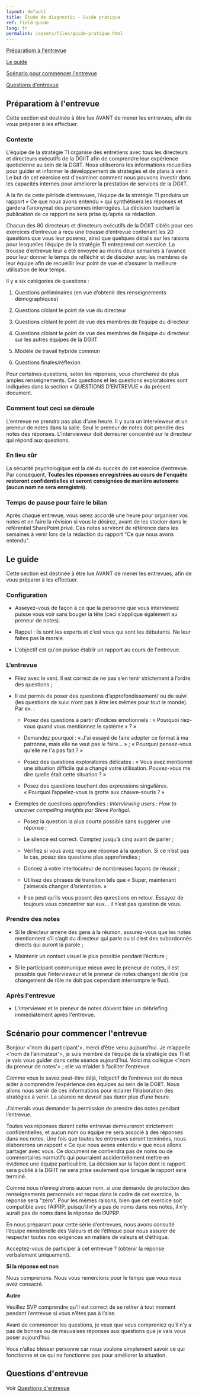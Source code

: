 ```yaml
---
layout: default
title: Étude de diagnostic - Guide pratique
ref: field-guide
lang: fr
permalink: /assets/files/guide-pratique.html
---
```

<!-- markdownlint-disable MD033 -->
<!-- markdownlint-disable MD036 -->

[Préparatiom à l'entrevue](#préparation-à-lentrevue)

[Le guide](#le-guide)

[Scénario pour commencer l'entrevue](#scénario-pour-commencer-lentrevue)

[Questions d'entrevue](#questions-dentrevue)

## Préparatiom à l'entrevue

Cette section est destinée à être lue AVANT de mener les entrevues, afin de vous préparer à les effectuer.

### Contexte

L'équipe de la stratégie TI organise des entretiens avec tous les directeurs et directeurs exécutifs de la DGIIT afin de comprendre leur expérience quotidienne au sein de la DGIIT.
Nous utiliserons les informations recueillies pour guider et informer le développement de stratégies et de plans à venir.
Le but de cet exercice est d'examiner comment nous pouvons investir dans les capacités internes pour améliorer la prestation de services de la DGIIT.

À la fin de cette période d’entrevues, l’équipe de la stratégie TI produira un rapport « Ce que nous avons entendu » qui synthétisera les réponses et gardera l’anonymat des personnes interrogées.
La décision touchant la publication de ce rapport ne sera prise qu’après sa rédaction.

Chacun des 80 directeurs et directeurs exécutifs de la DGIIT ciblés pour ces exercices d’entrevue a reçu une trousse d’entrevue contenant les 20 questions que vous leur poserez, ainsi que quelques détails sur les raisons pour lesquelles l’équipe de la stratégie TI entreprend cet exercice.
La trousse d’entrevue leur a été envoyée au moins deux semaines à l’avance pour leur donner le temps de réfléchir et de discuter avec les membres de leur équipe afin de recueillir leur point de vue et d’assurer la meilleure utilisation de leur temps.

Il y a six catégories de questions :

1. Questions préliminaires (en vue d’obtenir des renseignements démographiques)

2. Questions ciblant le point de vue du directeur

3. Questions ciblant le point de vue des membres de l’équipe du directeur

4. Questions ciblant le point de vue des membres de l’équipe du directeur sur les autres équipes de la DGIIT

5. Modèle de travail hybride commun

6. Questions finales/réflexion

Pour certaines questions, selon les réponses, vous chercherez de plus amples renseignements.
Ces questions et les questions exploratoires sont indiquées dans la section « QUESTIONS D’ENTREVUE » du présent document.

### Comment tout ceci se déroule

L’entrevue ne prendra pas plus d’une heure.
Il y aura un intervieweur et un preneur de notes dans la salle.
Seul le preneur de notes doit prendre des notes des réponses.
L’intervieweur doit demeurer concentré sur le directeur qui répond aux questions.

### En lieu sûr

La sécurité psychologique est la clé du succès de cet exercice d’entrevue. Par conséquent, **Toutes les réponses enregistrées au cours de l'enquête resteront confidentielles et seront consignées de manière autonome (aucun nom ne sera enregistré).**

### Temps de pause pour faire le bilan

Après chaque entrevue, vous serez accordé une heure pour organiser vos notes et en faire la révision si vous le désirez, avant de les stocker dans le référentiel SharePoint privé.
Ces notes serviront de référence dans les semaines à venir lors de la rédaction du rapport "Ce que nous avons entendu".

## Le guide

Cette section est destinée à être lue AVANT de mener les entrevues, afin de vous préparer à les effectuer.

### Configuration

- Asseyez-vous de façon à ce que la personne que vous interviewez puisse vous voir sans bouger la tête (ceci s’applique également au preneur de notes).

- Rappel : ils sont les experts et c'est vous qui sont les débutants. Ne leur faites pas la morale.

- L'objectif est qu'on puisse établir un rapport au cours de l'entrevue.

### L’entrevue

- Filez avec le vent. Il est correct de ne pas s’en tenir strictement à l’ordre des questions ;

- Il est permis de poser des questions d’approfondissement/ ou de suivi (les questions de suivi n’ont pas à être les mêmes pour tout le monde). Par ex. :
  - Posez des questions à partir d’indices émotionnels : « Pourquoi riez-vous quand vous mentionnez le système x ? »
  
  - Demandez pourquoi : « J'ai essayé de faire adopter ce format à ma patronne, mais elle ne veut pas le faire... » ; « Pourquoi pensez-vous qu'elle ne l'a pas fait ? »
  
  - Posez des questions exploratoires délicates : « Vous avez mentionné une situation difficile qui a changé votre utilisation. Pouvez-vous me dire quelle était cette situation ? »
  
  - Posez des questions touchant des expressions singulières. « Pourquoi l’appelez-vous la grotte aux chauve-souris ? »
  
- Exemples de questions approfondies : *Interviewing users : How to uncover compelling insights par Steve Portigal*.
  
  - Posez la question la plus courte possible sans suggérer une réponse ;
  
  - Le silence est correct. Comptez jusqu’à cinq avant de parler ;
  
  - Vérifiez si vous avez reçu une réponse à la question. Si ce n’est pas le cas, posez des questions plus approfondies ;
  
  - Donnez à votre interlocuteur de nombreuses façons de réussir ;
  
  - Utilisez des phrases de transition tels que « Super, maintenant j'aimerais changer d’orientation. »
  
  - Il se peut qu’ils vous posent des qurestions en retour. Essayez de toujours vous concentrer sur eux... il n’est pas question de vous.

### Prendre des notes

- Si le directeur amène des gens à la réunion, assurez-vous que les notes mentionnent s’il s’agit du directeur qui parle ou si c’est des subordonnés directs qui auront la parole ;

- Maintenir un contact visuel le plus possible pendant l’écriture ;

- Si le participant communique mieux avec le preneur de notes, il est possible que l’intervieweur et le preneur de notes changent de rôle (ce changement de rôle ne doit pas cependant interrompre le flux).

### Après l'entrevue

- L'interviewer et le preneur de notes doivent faire un débriefing immédiatement après l'entrevue.

## Scénario pour commencer l'entrevue

Bonjour <'nom du participant'>, merci d’être venu aujourd’hui. Je m’appelle <'nom de l’animateur'>, je suis membre de l’équipe de la stratégie des TI et je vais vous guider dans cette séance aujourd’hui.
Voici ma collègue <'nom du preneur de notes'> ; elle va m’aider à faciliter l’entrevue.

Comme vous le savez peut-être déjà, l’objectif de l’entrevue est de nous aider à comprendre l’expérience des équipes au sein de la DGIIT.
Nous allons nous servir de ces informations pour éclairer l’élaboration des stratégies à venir.
La séance ne devrait pas durer plus d’une heure.

J’aimerais vous demander la permission de prendre des notes pendant l’entrevue.

Toutes vos réponses durant cette entrevue demeureront strictement confidentielles, et aucun nom ou équipe ne sera associé à des réponses dans nos notes.
Une fois que toutes les entrevues seront terminées, nous élaborerons un rapport « Ce que nous avons entendu » que nous allons partager avec vous.
Ce document ne contiendra pas de noms ou de commentaires normatifs qui pourraient accidentellement mettre en évidence une équipe particulière.
La décision sur la façon dont le rapport sera publié à la DGIIT ne sera prise seulement que lorsque le rapport sera terminé.

Comme nous n’enregistrons aucun nom, si une demande de protection des renseignements personnels est reçue dans le cadre de cet exercice, la réponse sera "zéro".
Pour les mêmes raisons, bien que cet exercice soit compatible avec l’AIPRP, puisqu’il n’y a pas de noms dans nos notes, il n’y aurait pas de noms dans la réponse de l’AIPRP.

En nous préparant pour cette série d’entrevues, nous avons consulté l’équipe ministérielle des Valeurs et de l’éthique pour nous assurer de respecter toutes nos exigences en matière de valeurs et d’éthique.

Acceptez-vous de participer à cet entrevue ? (obtenir la réponse verbalement uniquement).

**Si la réponse est non**

Nous comprenons.
Nous vous remercions pour le temps que vous nous avez consacré.

**Autre**

Veuillez SVP comprendre qu’il est correct de se retirer à tout moment pendant l’entrevue si vous n’êtes pas à l’aise.

Avant de commencer les questions, je veux que vous compreniez qu’il n’y a pas de bonnes ou de mauvaises réponses aux questions que je vais vous poser aujourd’hui.

Vous n’allez blesser personne car nous voulons simplement savoir ce qui fonctionne et ce qui ne fonctionne pas pour améliorer la situation.

## Questions d'entrevue

Voir <a href="{{ site.baseurl }}{% link assets/files/questions-d-entrevue.md %}" title="Questions d'entrevue">Questions d'entrevue</a>